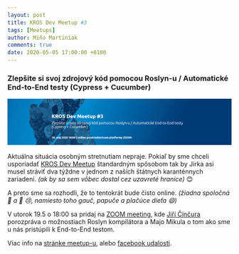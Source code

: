 ```yaml
---
layout: post
title: KROS Dev Meetup ‎#3
tags: [Meetups]
author: Miňo Martiniak
comments: true
date: 2020-05-05 17:00:00 +0100
---
```


### Zlepšite si svoj zdrojový kód pomocou Roslyn-u / Automatické End-to-End testy (Cypress + Cucumber)

![meetup](/assets/images/meetups/devmeetup3.png)

Aktuálna situácia osobným stretnutiam nepraje. Pokiaľ by sme chceli usporiadať [KROS Dev Meetup](https://www.kros.sk/kros-academy/kros-dev-meetup-3/) štandardným spôsobom tak by Jirka asi musel stráviť dva týždne v jednom z naších štátnych karanténnych zariadení. *(ak by sa sem vôbec dostal cez uzavreté hranice)* 😊

A preto sme sa rozhodli, že to tentokrát bude čisto online. *(žiadna spoločná 🍕 a 🍺 😢, namiesto toho gauč, papuče a plačúce dieťa 😄)*

V utorok 19.5 o 18:00 sa pridaj na [ZOOM meeting](https://us02web.zoom.us/j/86455770165), kde [Jiří Činčura](https://www.tabsoverspaces.com/about) porozpráva o možnostiach Roslyn kompilátora a Majo Mikula o tom ako sme u nás pristúpili k End-to-End testom.

Viac info na [stránke meetup-u](https://www.kros.sk/kros-academy/kros-dev-meetup-3/), alebo [facebook udalosti](https://www.facebook.com/events/3016256691775157/).
